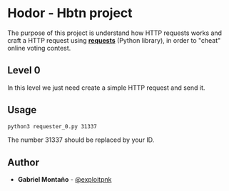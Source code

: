# Hodor - Hbtn project

The purpose of this project is understand how HTTP requests works and craft a HTTP request using **[requests](https://2.python-requests.org/en/master/)** (Python library), in order to "cheat" online voting contest.


## Level 0

In this level we just need create a simple HTTP request and send it.

## Usage

```bash
python3 requester_0.py 31337
```
The number 31337 should be replaced by your ID.

## Author

* **Gabriel Montaño** - [@exploitpnk](https://twitter.com/exploitpnk)
